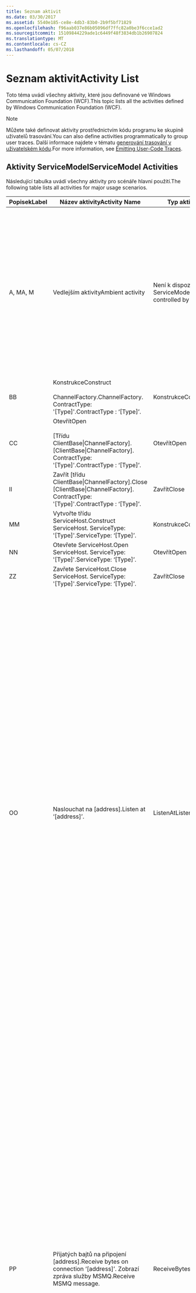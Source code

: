 ```yaml
---
title: Seznam aktivit
ms.date: 03/30/2017
ms.assetid: 5540e185-ce8e-4db3-83b0-2b9f5bf71829
ms.openlocfilehash: f96aab037e86b05096df7ffc82a0be3f6cce1ad2
ms.sourcegitcommit: 15109844229ade1c6449f48f3834db1b26907824
ms.translationtype: MT
ms.contentlocale: cs-CZ
ms.lasthandoff: 05/07/2018
---
```

# <a name="activity-list"></a><span data-ttu-id="0d6ec-102">Seznam aktivit</span><span class="sxs-lookup"><span data-stu-id="0d6ec-102">Activity List</span></span>
<span data-ttu-id="0d6ec-103">Toto téma uvádí všechny aktivity, které jsou definované ve Windows Communication Foundation (WCF).</span><span class="sxs-lookup"><span data-stu-id="0d6ec-103">This topic lists all the activities defined by Windows Communication Foundation (WCF).</span></span>  
  
> [!NOTE]
>  <span data-ttu-id="0d6ec-104">Můžete také definovat aktivity prostřednictvím kódu programu ke skupině uživatelů trasování.</span><span class="sxs-lookup"><span data-stu-id="0d6ec-104">You can also define activities programmatically to group user traces.</span></span> <span data-ttu-id="0d6ec-105">Další informace najdete v tématu [generování trasování v uživatelském kódu](../../../../../docs/framework/wcf/diagnostics/tracing/emitting-user-code-traces.md).</span><span class="sxs-lookup"><span data-stu-id="0d6ec-105">For more information, see [Emitting User-Code Traces](../../../../../docs/framework/wcf/diagnostics/tracing/emitting-user-code-traces.md).</span></span>  
  
## <a name="servicemodel-activities"></a><span data-ttu-id="0d6ec-106">Aktivity ServiceModel</span><span class="sxs-lookup"><span data-stu-id="0d6ec-106">ServiceModel Activities</span></span>  
 <span data-ttu-id="0d6ec-107">Následující tabulka uvádí všechny aktivity pro scénáře hlavní použití.</span><span class="sxs-lookup"><span data-stu-id="0d6ec-107">The following table lists all activities for major usage scenarios.</span></span>  
  
|<span data-ttu-id="0d6ec-108">Popisek</span><span class="sxs-lookup"><span data-stu-id="0d6ec-108">Label</span></span>|<span data-ttu-id="0d6ec-109">Název aktivity</span><span class="sxs-lookup"><span data-stu-id="0d6ec-109">Activity Name</span></span>|<span data-ttu-id="0d6ec-110">Typ aktivity</span><span class="sxs-lookup"><span data-stu-id="0d6ec-110">Activity Type</span></span>|<span data-ttu-id="0d6ec-111">Popis</span><span class="sxs-lookup"><span data-stu-id="0d6ec-111">Description</span></span>|  
|-----------|-------------------|-------------------|-----------------|  
|<span data-ttu-id="0d6ec-112">A, M</span><span class="sxs-lookup"><span data-stu-id="0d6ec-112">A, M</span></span>|<span data-ttu-id="0d6ec-113">Vedlejším aktivity</span><span class="sxs-lookup"><span data-stu-id="0d6ec-113">Ambient activity</span></span>|<span data-ttu-id="0d6ec-114">Není k dispozici (Toto není řídí ServiceModel)</span><span class="sxs-lookup"><span data-stu-id="0d6ec-114">N/A (this is not controlled by ServiceModel)</span></span>|<span data-ttu-id="0d6ec-115">Aktivita, jejíž ID je nastavena v TLS před volání ServiceModel kódu (na straně klienta nebo na straně serveru).</span><span class="sxs-lookup"><span data-stu-id="0d6ec-115">The activity whose ID is set in TLS before any calls to ServiceModel code (client side or server side).</span></span><br /><br /> <span data-ttu-id="0d6ec-116">Příklad: Aktivitu, kde je volán otevřete na straně klienta WCF nebo serviceHost.open je volána.</span><span class="sxs-lookup"><span data-stu-id="0d6ec-116">Example: An activity where  open is called on the WCF client or serviceHost.open is called.</span></span>|  
|<span data-ttu-id="0d6ec-117">B</span><span class="sxs-lookup"><span data-stu-id="0d6ec-117">B</span></span>|<span data-ttu-id="0d6ec-118">Konstrukce</span><span class="sxs-lookup"><span data-stu-id="0d6ec-118">Construct</span></span><br /><br /> <span data-ttu-id="0d6ec-119">ChannelFactory.</span><span class="sxs-lookup"><span data-stu-id="0d6ec-119">ChannelFactory.</span></span> <span data-ttu-id="0d6ec-120">ContractType: '[Type]'.</span><span class="sxs-lookup"><span data-stu-id="0d6ec-120">ContractType : ‘[Type]’.</span></span>|<span data-ttu-id="0d6ec-121">Konstrukce</span><span class="sxs-lookup"><span data-stu-id="0d6ec-121">Construct</span></span>||  
|<span data-ttu-id="0d6ec-122">C</span><span class="sxs-lookup"><span data-stu-id="0d6ec-122">C</span></span>|<span data-ttu-id="0d6ec-123">Otevřít</span><span class="sxs-lookup"><span data-stu-id="0d6ec-123">Open</span></span><br /><br /> <span data-ttu-id="0d6ec-124">[Třídu ClientBase&#124;ChannelFactory].</span><span class="sxs-lookup"><span data-stu-id="0d6ec-124">[ClientBase&#124;ChannelFactory].</span></span> <span data-ttu-id="0d6ec-125">ContractType: '[Type]'.</span><span class="sxs-lookup"><span data-stu-id="0d6ec-125">ContractType : ‘[Type]’.</span></span>|<span data-ttu-id="0d6ec-126">Otevřít</span><span class="sxs-lookup"><span data-stu-id="0d6ec-126">Open</span></span>||  
|<span data-ttu-id="0d6ec-127">I</span><span class="sxs-lookup"><span data-stu-id="0d6ec-127">I</span></span>|<span data-ttu-id="0d6ec-128">Zavřít [třídu ClientBase&#124;ChannelFactory].</span><span class="sxs-lookup"><span data-stu-id="0d6ec-128">Close [ClientBase&#124;ChannelFactory].</span></span> <span data-ttu-id="0d6ec-129">ContractType: '[Type]'.</span><span class="sxs-lookup"><span data-stu-id="0d6ec-129">ContractType : ‘[Type]’.</span></span>|<span data-ttu-id="0d6ec-130">Zavřít</span><span class="sxs-lookup"><span data-stu-id="0d6ec-130">Close</span></span>||  
|<span data-ttu-id="0d6ec-131">M</span><span class="sxs-lookup"><span data-stu-id="0d6ec-131">M</span></span>|<span data-ttu-id="0d6ec-132">Vytvořte třídu ServiceHost.</span><span class="sxs-lookup"><span data-stu-id="0d6ec-132">Construct ServiceHost.</span></span> <span data-ttu-id="0d6ec-133">ServiceType: '[Type]'.</span><span class="sxs-lookup"><span data-stu-id="0d6ec-133">ServiceType: ‘[Type]’.</span></span>|<span data-ttu-id="0d6ec-134">Konstrukce</span><span class="sxs-lookup"><span data-stu-id="0d6ec-134">Construct</span></span>||  
|<span data-ttu-id="0d6ec-135">N</span><span class="sxs-lookup"><span data-stu-id="0d6ec-135">N</span></span>|<span data-ttu-id="0d6ec-136">Otevřete ServiceHost.</span><span class="sxs-lookup"><span data-stu-id="0d6ec-136">Open ServiceHost.</span></span> <span data-ttu-id="0d6ec-137">ServiceType: '[Type]'.</span><span class="sxs-lookup"><span data-stu-id="0d6ec-137">ServiceType: ‘[Type]’.</span></span>|<span data-ttu-id="0d6ec-138">Otevřít</span><span class="sxs-lookup"><span data-stu-id="0d6ec-138">Open</span></span>||  
|<span data-ttu-id="0d6ec-139">Z</span><span class="sxs-lookup"><span data-stu-id="0d6ec-139">Z</span></span>|<span data-ttu-id="0d6ec-140">Zavřete ServiceHost.</span><span class="sxs-lookup"><span data-stu-id="0d6ec-140">Close ServiceHost.</span></span> <span data-ttu-id="0d6ec-141">ServiceType: '[Type]'.</span><span class="sxs-lookup"><span data-stu-id="0d6ec-141">ServiceType: ‘[Type]’.</span></span>|<span data-ttu-id="0d6ec-142">Zavřít</span><span class="sxs-lookup"><span data-stu-id="0d6ec-142">Close</span></span>||  
|<span data-ttu-id="0d6ec-143">O</span><span class="sxs-lookup"><span data-stu-id="0d6ec-143">O</span></span>|<span data-ttu-id="0d6ec-144">Naslouchat na [address].</span><span class="sxs-lookup"><span data-stu-id="0d6ec-144">Listen at ‘[address]’.</span></span>|<span data-ttu-id="0d6ec-145">ListenAt</span><span class="sxs-lookup"><span data-stu-id="0d6ec-145">ListenAt</span></span>|<span data-ttu-id="0d6ec-146">Tato a další aktivity jsou specifické pro přenos.</span><span class="sxs-lookup"><span data-stu-id="0d6ec-146">This and the next activity are transport-specific.</span></span> <span data-ttu-id="0d6ec-147">Aktivita ListenAt reprezentuje obsah, který se mapuje na adresu, na kterém naslouchá naslouchací proces kanálu nástroje v.</span><span class="sxs-lookup"><span data-stu-id="0d6ec-147">The ListenAt activity represents the content that maps to the address where the channel listener listens at.</span></span> <span data-ttu-id="0d6ec-148">V případě služby MSMQ je fronty samotné vzhledem k tomu, že mapuje fronty na jednu adresu.</span><span class="sxs-lookup"><span data-stu-id="0d6ec-148">In the case of MSMQ, it is the queue itself since the queue maps to one address.</span></span> <span data-ttu-id="0d6ec-149">Tato aktivita poslouchá příchozí připojení v případě přenosů orientovaná na připojení, pro zprávy služby MSMQ v případě služby MSMQ.</span><span class="sxs-lookup"><span data-stu-id="0d6ec-149">This activity listens for incoming connections in the case of connection-oriented transports, for MSMQ messages in the case of MSMQ.</span></span> <span data-ttu-id="0d6ec-150">Tato aktivita se vytvoří během ServiceHost.Open() a obsahuje trasování týkající se vytvoření a uvolnění naslouchací proces, jakož i přenosu se pro všechny aktivity ReceiveBytes.</span><span class="sxs-lookup"><span data-stu-id="0d6ec-150">This activity is created during ServiceHost.Open(), and contains the traces related to creating and disposing the listener, as well as transferring out to all ReceiveBytes activities.</span></span>|  
|<span data-ttu-id="0d6ec-151">P</span><span class="sxs-lookup"><span data-stu-id="0d6ec-151">P</span></span>|<span data-ttu-id="0d6ec-152">Přijatých bajtů na připojení [address].</span><span class="sxs-lookup"><span data-stu-id="0d6ec-152">Receive bytes on connection ‘[address]’.</span></span> <span data-ttu-id="0d6ec-153">Zobrazí zpráva služby MSMQ.</span><span class="sxs-lookup"><span data-stu-id="0d6ec-153">Receive MSMQ message.</span></span>|<span data-ttu-id="0d6ec-154">ReceiveBytes</span><span class="sxs-lookup"><span data-stu-id="0d6ec-154">ReceiveBytes</span></span>|<span data-ttu-id="0d6ec-155">V rámci této aktivity je zpracování dat, který nakonec získá zprávu WCF.</span><span class="sxs-lookup"><span data-stu-id="0d6ec-155">In this activity, data that will eventually get a WCF message is processed.</span></span> <span data-ttu-id="0d6ec-156">Příchozí bajty jsou čekali v případě orientovaná na připojení přenosu nebo http.</span><span class="sxs-lookup"><span data-stu-id="0d6ec-156">Incoming bytes are waited in the case of connection-oriented transport or http.</span></span> <span data-ttu-id="0d6ec-157">Pro TCP nebo pojmenovaného kanálu životnost tuto aktivitu je životnost připojení, jako je vytvořen při vytváření připojení.</span><span class="sxs-lookup"><span data-stu-id="0d6ec-157">For TCP/named-pipe, the lifetime of this activity is the lifetime of the connection, as it is created when the connection is created.</span></span> <span data-ttu-id="0d6ec-158">Pro protokol http je životnosti žádost o zprávu a se vytvoří, když je zpráva odeslána.</span><span class="sxs-lookup"><span data-stu-id="0d6ec-158">For http, it is of the lifetime of a message request and is created when the message is sent.</span></span> <span data-ttu-id="0d6ec-159">Tato aktivita obsahuje trasování týkající se vytvoření a uvolnění připojení, pokud je k dispozici, jakož i přenosy se pro všechny aktivity zpracování zprávy (objekt).</span><span class="sxs-lookup"><span data-stu-id="0d6ec-159">This activity contains the traces related to creating and disposing the connection if applicable, as well as transfers out to all message (object) processing activities.</span></span><br /><br /> <span data-ttu-id="0d6ec-160">V případě služby MSMQ je aktivita kde načtení zprávy služby MSMQ.</span><span class="sxs-lookup"><span data-stu-id="0d6ec-160">In the case of MSMQ, it is the activity where the MSMQ message is retrieved.</span></span>|  
|<span data-ttu-id="0d6ec-161">Q</span><span class="sxs-lookup"><span data-stu-id="0d6ec-161">Q</span></span>|<span data-ttu-id="0d6ec-162">Proces zpráva [číslo].</span><span class="sxs-lookup"><span data-stu-id="0d6ec-162">Process message [number].</span></span> <span data-ttu-id="0d6ec-163">(Poznámka: [číslo] je rovnoměrně se zvětšující hodnotu, která začíná na 1.)</span><span class="sxs-lookup"><span data-stu-id="0d6ec-163">(Note, [number] is a monotonically increasing value which starts at 1.)</span></span>|<span data-ttu-id="0d6ec-164">ProcessMessage</span><span class="sxs-lookup"><span data-stu-id="0d6ec-164">ProcessMessage</span></span>|<span data-ttu-id="0d6ec-165">Proces příchozí zprávy.</span><span class="sxs-lookup"><span data-stu-id="0d6ec-165">Process an incoming message.</span></span> <span data-ttu-id="0d6ec-166">Tato aktivita se spustí po doručení všech dat (bajtů, zprávy služby MSMQ) a vytvořit objekt zpráv WCF.</span><span class="sxs-lookup"><span data-stu-id="0d6ec-166">This activity starts when all the data (bytes, MSMQ message) are received to form a WCF message object.</span></span> <span data-ttu-id="0d6ec-167">Trasování v rámci této aktivity řešit zpracování záhlaví.</span><span class="sxs-lookup"><span data-stu-id="0d6ec-167">Traces within this activity deal with header processing.</span></span><br /><br /> <span data-ttu-id="0d6ec-168">Jakmile je vytvořen zprávu, která může být odeslána, ServiceHost ProcessAction aktivity je přepnutá na po vyhledávání odpovídající ID aktivity</span><span class="sxs-lookup"><span data-stu-id="0d6ec-168">Once a message that can be dispatched is formed, the ServiceHost ProcessAction activity is switched to after looking up the corresponding Activity ID.</span></span>|  
|<span data-ttu-id="0d6ec-169">D, S</span><span class="sxs-lookup"><span data-stu-id="0d6ec-169">D, S</span></span>|<span data-ttu-id="0d6ec-170">Zpracování akce [akce].</span><span class="sxs-lookup"><span data-stu-id="0d6ec-170">Process action ‘[action]’.</span></span>|<span data-ttu-id="0d6ec-171">ProcessAction</span><span class="sxs-lookup"><span data-stu-id="0d6ec-171">ProcessAction</span></span>|<span data-ttu-id="0d6ec-172">Proces, zobrazí se zpráva přes protokolů přenosu, zabezpečení nebo RM pro odeslání zprávy do uživatelského kódu na, a v obráceném pořadí na odeslání.</span><span class="sxs-lookup"><span data-stu-id="0d6ec-172">Process the message through the Transport/Security/RM stack for dispatching the message to user code on receive, and in the reverse order on send.</span></span><br /><br /> <span data-ttu-id="0d6ec-173">Na serveru tato aktivita používá šířený ID aktivity, pokud se odešlou v záhlaví zprávy prostřednictvím "Rozšíření aktivity"; jinak se vytvoří nový identifikátor GUID.</span><span class="sxs-lookup"><span data-stu-id="0d6ec-173">On the server, this activity uses the propagated Activity ID if it is sent in the message header via "Activity Propagation"; otherwise, a new GUID is created.</span></span><br /><br /> <span data-ttu-id="0d6ec-174">Zpráva odpovědi pro požadavek nebo odpověď kontrakty se také zpracovává aktivity.</span><span class="sxs-lookup"><span data-stu-id="0d6ec-174">The response message for request/reply contracts is also processed in that activity.</span></span>|  
|<span data-ttu-id="0d6ec-175">T</span><span class="sxs-lookup"><span data-stu-id="0d6ec-175">T</span></span>|<span data-ttu-id="0d6ec-176">Spusťte [IContract.Operation].</span><span class="sxs-lookup"><span data-stu-id="0d6ec-176">Execute ‘[IContract.Operation]’.</span></span>|<span data-ttu-id="0d6ec-177">ExecuteUserCode</span><span class="sxs-lookup"><span data-stu-id="0d6ec-177">ExecuteUserCode</span></span>|<span data-ttu-id="0d6ec-178">Spuštění uživatelského kódu po odeslání na straně služby.</span><span class="sxs-lookup"><span data-stu-id="0d6ec-178">Execute user code after dispatch on the service side.</span></span> <span data-ttu-id="0d6ec-179">Tato aktivita poskytuje hranici od sebe odděluje ServiceHost kód z kódu zadaný uživatelem.</span><span class="sxs-lookup"><span data-stu-id="0d6ec-179">This activity provides a boundary to delineate ServiceHost code from user-provided code.</span></span>|  
  
## <a name="security-activities"></a><span data-ttu-id="0d6ec-180">Aktivity související se zabezpečením</span><span class="sxs-lookup"><span data-stu-id="0d6ec-180">Security Activities</span></span>  
 <span data-ttu-id="0d6ec-181">V následující tabulce jsou uvedeny všechny aktivity související se zabezpečením.</span><span class="sxs-lookup"><span data-stu-id="0d6ec-181">The following table lists all activities related to Security.</span></span>  
  
|<span data-ttu-id="0d6ec-182">Název aktivity</span><span class="sxs-lookup"><span data-stu-id="0d6ec-182">Activity Name</span></span>|<span data-ttu-id="0d6ec-183">Typ aktivity</span><span class="sxs-lookup"><span data-stu-id="0d6ec-183">Activity Type</span></span>|<span data-ttu-id="0d6ec-184">Popis</span><span class="sxs-lookup"><span data-stu-id="0d6ec-184">Description</span></span>|  
|-------------------|-------------------|-----------------|  
|<span data-ttu-id="0d6ec-185">Instalační program zabezpečené relace</span><span class="sxs-lookup"><span data-stu-id="0d6ec-185">Setup secure session</span></span>|<span data-ttu-id="0d6ec-186">SetupSecurity</span><span class="sxs-lookup"><span data-stu-id="0d6ec-186">SetupSecurity</span></span>|<span data-ttu-id="0d6ec-187">Existuje na straně klienta.</span><span class="sxs-lookup"><span data-stu-id="0d6ec-187">Exists on the client side only.</span></span> <span data-ttu-id="0d6ec-188">Obsahuje všechny RVNÍ \* / SCT výměny pro ověřování a nastavení kontext zabezpečení.</span><span class="sxs-lookup"><span data-stu-id="0d6ec-188">Contains all RST\*/SCT exchanges for authentication and setting the security context.</span></span> <span data-ttu-id="0d6ec-189">Pokud `propagateActivity` = `true`, tato aktivita je sloučen s služby odpovídající procesu akce RVNÍ\*/SCT aktivity.</span><span class="sxs-lookup"><span data-stu-id="0d6ec-189">If `propagateActivity`=`true`, this activity is merged with the service’s corresponding Process Action RST\*/SCT activities.</span></span>|  
|<span data-ttu-id="0d6ec-190">Zavřít zabezpečené relace</span><span class="sxs-lookup"><span data-stu-id="0d6ec-190">Close secure session</span></span>|<span data-ttu-id="0d6ec-191">SetupSecurity</span><span class="sxs-lookup"><span data-stu-id="0d6ec-191">SetupSecurity</span></span>|<span data-ttu-id="0d6ec-192">Existuje na straně klienta.</span><span class="sxs-lookup"><span data-stu-id="0d6ec-192">Exists on the client side.</span></span> <span data-ttu-id="0d6ec-193">Obsahuje výměnu zpráv Storno pro ukončení zabezpečené relace.</span><span class="sxs-lookup"><span data-stu-id="0d6ec-193">Contains the Cancel message exchange for closing the secure session.</span></span> <span data-ttu-id="0d6ec-194">Pokud `propagateActivity` = `true`, tato aktivita je sloučen s akce proces "Zrušit" ze služby.</span><span class="sxs-lookup"><span data-stu-id="0d6ec-194">If `propagateActivity`=`true`, this activity is merged with the Process Action "Cancel" from the service.</span></span>|  
  
 <span data-ttu-id="0d6ec-195">V následující tabulce jsou uvedeny všechny činnosti týkající se modelu COM +.</span><span class="sxs-lookup"><span data-stu-id="0d6ec-195">The following table lists all activities related to COM+.</span></span>  
  
|<span data-ttu-id="0d6ec-196">Název aktivity</span><span class="sxs-lookup"><span data-stu-id="0d6ec-196">Activity Name</span></span>|<span data-ttu-id="0d6ec-197">Typ aktivity</span><span class="sxs-lookup"><span data-stu-id="0d6ec-197">Activity Type</span></span>|<span data-ttu-id="0d6ec-198">Popis</span><span class="sxs-lookup"><span data-stu-id="0d6ec-198">Description</span></span>|  
|-------------------|-------------------|-----------------|  
|<span data-ttu-id="0d6ec-199">Vytvoření instance modelu COM +</span><span class="sxs-lookup"><span data-stu-id="0d6ec-199">Create COM+ instance</span></span>|<span data-ttu-id="0d6ec-200">TransferToCOMPlus</span><span class="sxs-lookup"><span data-stu-id="0d6ec-200">TransferToCOMPlus</span></span>|<span data-ttu-id="0d6ec-201">1 aktivity instance pro každý modelu COM + volat z kódu WCF</span><span class="sxs-lookup"><span data-stu-id="0d6ec-201">1 activity instance for each COM+ call from WCF code</span></span>|  
|<span data-ttu-id="0d6ec-202">Spuštění modelu COM + \<operaci ></span><span class="sxs-lookup"><span data-stu-id="0d6ec-202">Execute COM+ \<operation></span></span>|<span data-ttu-id="0d6ec-203">TransferToCOMPlus</span><span class="sxs-lookup"><span data-stu-id="0d6ec-203">TransferToCOMPlus</span></span>|<span data-ttu-id="0d6ec-204">1 aktivity instance pro každý modelu COM + volat z kódu WCF</span><span class="sxs-lookup"><span data-stu-id="0d6ec-204">1 activity instance for each COM+ call from WCF code</span></span>|  
  
## <a name="wmi-activities"></a><span data-ttu-id="0d6ec-205">Aktivity služby WMI</span><span class="sxs-lookup"><span data-stu-id="0d6ec-205">WMI Activities</span></span>  
 <span data-ttu-id="0d6ec-206">V následující tabulce jsou uvedeny všechny aktivity související s WMI.</span><span class="sxs-lookup"><span data-stu-id="0d6ec-206">The following table lists all activities related to WMI.</span></span>  
  
|<span data-ttu-id="0d6ec-207">Název aktivity</span><span class="sxs-lookup"><span data-stu-id="0d6ec-207">Activity Name</span></span>|<span data-ttu-id="0d6ec-208">Typ aktivity</span><span class="sxs-lookup"><span data-stu-id="0d6ec-208">Activity Type</span></span>|<span data-ttu-id="0d6ec-209">Popis</span><span class="sxs-lookup"><span data-stu-id="0d6ec-209">Description</span></span>|  
|-------------------|-------------------|-----------------|  
|<span data-ttu-id="0d6ec-210">Get rozhraní WMI</span><span class="sxs-lookup"><span data-stu-id="0d6ec-210">WMI get</span></span>|<span data-ttu-id="0d6ec-211">WMIGetObject</span><span class="sxs-lookup"><span data-stu-id="0d6ec-211">WMIGetObject</span></span>|<span data-ttu-id="0d6ec-212">Uživatel načítá data z rozhraní WMI.</span><span class="sxs-lookup"><span data-stu-id="0d6ec-212">User is retrieving data from WMI.</span></span>|  
|<span data-ttu-id="0d6ec-213">Put rozhraní WMI</span><span class="sxs-lookup"><span data-stu-id="0d6ec-213">WMI put</span></span>|<span data-ttu-id="0d6ec-214">WmiPutInstance</span><span class="sxs-lookup"><span data-stu-id="0d6ec-214">WmiPutInstance</span></span>|<span data-ttu-id="0d6ec-215">Uživatel je aktualizace dat pomocí rozhraní WMI.</span><span class="sxs-lookup"><span data-stu-id="0d6ec-215">User is updating data with WMI.</span></span>|
